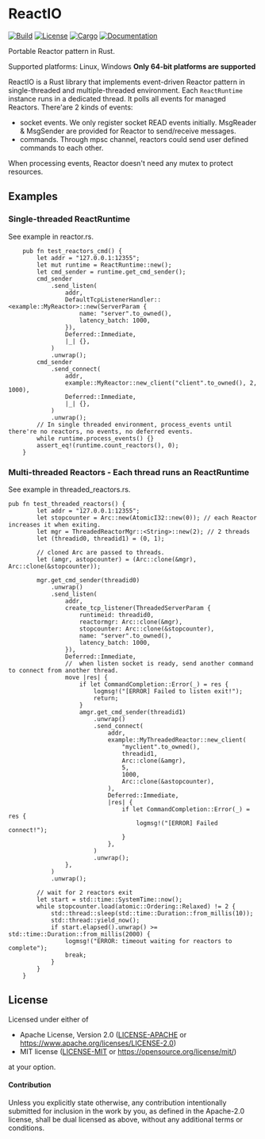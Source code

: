 # ReactIO

[![Build](https://github.com/zjgoggle/reactio-rs/actions/workflows/ci.yml/badge.svg)](https://github.com/zjgoggle/reactio-rs/actions)
[![License](https://img.shields.io/badge/license-Apache--2.0_OR_MIT-blue.svg)](https://github.com/zjgoggle/reactio-rs)
[![Cargo](https://img.shields.io/crates/v/reactio.svg)](https://crates.io/crates/reactio)
[![Documentation](https://docs.rs/reactio/badge.svg)](https://docs.rs/reactio)

Portable Reactor pattern in Rust.

Supported platforms: Linux, Windows     **Only 64-bit platforms are supported**

ReactIO is a Rust library that implements event-driven Reactor pattern in single-threaded and multiple-threaded environment.
Each `ReactRuntime` instance runs in a dedicated thread. It polls all events for managed Reactors. There'are 2 kinds of events: 
- socket events. We only register socket READ events initially. MsgReader & MsgSender are provided for Reactor to send/receive messages.
- commands. Through mpsc channel, reactors could send user defined commands to each other.


When processing events, Reactor doesn't need any mutex to protect resources.

## Examples

### Single-threaded ReactRuntime

See example in reactor.rs.
```rust,no_run
    pub fn test_reactors_cmd() {
        let addr = "127.0.0.1:12355";
        let mut runtime = ReactRuntime::new();
        let cmd_sender = runtime.get_cmd_sender();
        cmd_sender
            .send_listen(
                addr,
                DefaultTcpListenerHandler::<example::MyReactor>::new(ServerParam {
                    name: "server".to_owned(),
                    latency_batch: 1000,
                }),
                Deferred::Immediate,
                |_| {},
            )
            .unwrap();
        cmd_sender
            .send_connect(
                addr,
                example::MyReactor::new_client("client".to_owned(), 2, 1000),
                Deferred::Immediate,
                |_| {},
            )
            .unwrap();
        // In single threaded environment, process_events until there're no reactors, no events, no deferred events.
        while runtime.process_events() {}   
        assert_eq!(runtime.count_reactors(), 0);
    }
```

### Multi-threaded Reactors - Each thread runs an ReactRuntime

See example in threaded_reactors.rs.
```rust,no_run
pub fn test_threaded_reactors() {
        let addr = "127.0.0.1:12355";
        let stopcounter = Arc::new(AtomicI32::new(0)); // each Reactor increases it when exiting.
        let mgr = ThreadedReactorMgr::<String>::new(2); // 2 threads
        let (threadid0, threadid1) = (0, 1);

        // cloned Arc are passed to threads.
        let (amgr, astopcounter) = (Arc::clone(&mgr), Arc::clone(&stopcounter));

        mgr.get_cmd_sender(threadid0)
            .unwrap()
            .send_listen(
                addr,
                create_tcp_listener(ThreadedServerParam {
                    runtimeid: threadid0,
                    reactormgr: Arc::clone(&mgr),
                    stopcounter: Arc::clone(&stopcounter),
                    name: "server".to_owned(),
                    latency_batch: 1000,
                }),
                Deferred::Immediate,
                //  when listen socket is ready, send another command to connect from another thread.
                move |res| {
                    if let CommandCompletion::Error(_) = res {
                        logmsg!("[ERROR] Failed to listen exit!");
                        return;
                    }
                    amgr.get_cmd_sender(threadid1)
                        .unwrap()
                        .send_connect(
                            addr,
                            example::MyThreadedReactor::new_client(
                                "myclient".to_owned(),
                                threadid1,
                                Arc::clone(&amgr),
                                5,
                                1000,
                                Arc::clone(&astopcounter),
                            ),
                            Deferred::Immediate,
                            |res| {
                                if let CommandCompletion::Error(_) = res {
                                    logmsg!("[ERROR] Failed connect!");
                                }
                            },
                        )
                        .unwrap();
                },
            )
            .unwrap();

        // wait for 2 reactors exit
        let start = std::time::SystemTime::now();
        while stopcounter.load(atomic::Ordering::Relaxed) != 2 {
            std::thread::sleep(std::time::Duration::from_millis(10));
            std::thread::yield_now();
            if start.elapsed().unwrap() >= std::time::Duration::from_millis(2000) {
                logmsg!("ERROR: timeout waiting for reactors to complete");
                break;
            }
        }
    }
```

## License

Licensed under either of

 * Apache License, Version 2.0 ([LICENSE-APACHE](LICENSE-APACHE) or https://www.apache.org/licenses/LICENSE-2.0)
 * MIT license ([LICENSE-MIT](LICENSE-MIT) or https://opensource.org/license/mit/)

at your option.

#### Contribution

Unless you explicitly state otherwise, any contribution intentionally submitted
for inclusion in the work by you, as defined in the Apache-2.0 license, shall be
dual licensed as above, without any additional terms or conditions.
